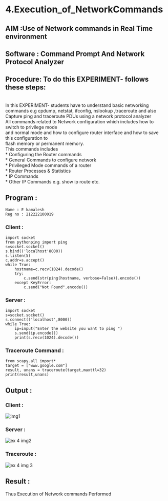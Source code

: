 # 4.Execution_of_NetworkCommands
## AIM :Use of Network commands in Real Time environment
## Software : Command Prompt And Network Protocol Analyzer
## Procedure: To do this EXPERIMENT- follows these steps:
<BR>
In this EXPERIMENT- students have to understand basic networking commands e.g cpdump, netstat, ifconfig, nslookup ,traceroute and also Capture ping and traceroute PDUs using a network protocol analyzer 
<BR>
All commands related to Network configuration which includes how to switch to privilege mode
<BR>
and normal mode and how to configure router interface and how to save this configuration to
<BR>
flash memory or permanent memory.
<BR>
This commands includes
<BR>
* Configuring the Router commands
<BR>
* General Commands to configure network
<BR>
* Privileged Mode commands of a router 
<BR>
* Router Processes & Statistics
<BR>
* IP Commands
<BR>
* Other IP Commands e.g. show ip route etc.
<BR>

## Program :
```
Name : E kamalesh
Reg no : 212222100019
```
### Client :
```
import socket 
from pythonping import ping 
s=socket.socket() 
s.bind(('localhost'8000)) 
s.listen(5) 
c,addr=s.accept() 
while True: 
    hostname=c.recv(1024).decode() 
    try: 
        c.send(str(ping(hostname, verbose=False)).encode()) 
    except KeyError: 
        c.send("Not Found".encode())
```
### Server :
```
import socket 
s=socket.socket() 
s.connect(('localhost',8000)) 
while True: 
    ip=input("Enter the website you want to ping ") 
    s.send(ip.encode()) 
    print(s.recv(1024).decode())
```
### Traceroute Command :
```
from scapy.all import* 
target = ["www.google.com"] 
result, unans = traceroute(target,maxttl=32) 
print(result,unans)
```
## Output :
### Client :
![img1](https://github.com/gowshik145/4.Execution_of_NetworkCommends/assets/155086127/6de5d071-4fb7-48db-807d-f0482ce92c82)

### Server :
![ex 4 img2](https://github.com/gowshik145/4.Execution_of_NetworkCommends/assets/155086127/d99e2896-0db4-4ff3-a6ba-77a0acf13069)

### Traceroute :
![ex 4 img 3](https://github.com/gowshik145/4.Execution_of_NetworkCommends/assets/155086127/15971767-a723-4f50-9007-947f3548c7dc)

## Result :
Thus Execution of Network commands Performed
